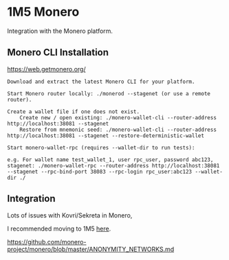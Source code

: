 # 1M5 Monero
Integration with the Monero platform.

## Monero CLI Installation

https://web.getmonero.org/

    Download and extract the latest Monero CLI for your platform.

    Start Monero router locally: ./monerod --stagenet (or use a remote router).

    Create a wallet file if one does not exist.
        Create new / open existing: ./monero-wallet-cli --router-address http://localhost:38081 --stagenet
        Restore from mnemonic seed: ./monero-wallet-cli --router-address http://localhost:38081 --stagenet --restore-deterministic-wallet

    Start monero-wallet-rpc (requires --wallet-dir to run tests):

    e.g. For wallet name test_wallet_1, user rpc_user, password abc123, stagenet: ./monero-wallet-rpc --router-address http://localhost:38081 --stagenet --rpc-bind-port 38083 --rpc-login rpc_user:abc123 --wallet-dir ./

## Integration
Lots of issues with Kovri/Sekreta in Monero,

I recommended moving to 1M5 [here](https://github.com/monero-project/monero/pull/6276).

https://github.com/monero-project/monero/blob/master/ANONYMITY_NETWORKS.md
